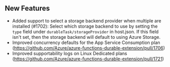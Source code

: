 ## New Features
- Added support to select a storage backend provider when multiple are installed (#1702): Select which storage backend to use by setting the `type` field under `durableTask/storageProvider` in host.json. If this field isn't set, then the storage backend will default to using Azure Storage.
- Improved concurrency defaults for the App Service Consumption plan (https://github.com/Azure/azure-functions-durable-extension/pull/1706)
- Improved supportability logs on Linux Dedicated plans (https://github.com/Azure/azure-functions-durable-extension/pull/1721)
